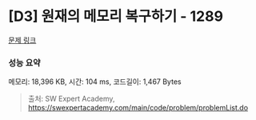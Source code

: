 # [D3] 원재의 메모리 복구하기 - 1289 

[문제 링크](https://swexpertacademy.com/main/code/problem/problemDetail.do?contestProbId=AV19AcoKI9sCFAZN) 

### 성능 요약

메모리: 18,396 KB, 시간: 104 ms, 코드길이: 1,467 Bytes



> 출처: SW Expert Academy, https://swexpertacademy.com/main/code/problem/problemList.do